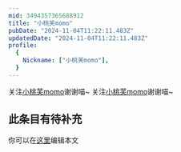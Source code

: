 ```yaml
---
mid: 3494357365688912
title: "小桃芙momo"
pubDate: "2024-11-04T11:22:11.483Z"
updatedDate: "2024-11-04T11:22:11.483Z"
profile:
  {
    Nickname: ["小桃芙momo"],
  }
---
```


关注[小桃芙momo](https://space.bilibili.com/3494357365688912)谢谢喵~ 关注[小桃芙momo](https://space.bilibili.com/3494357365688912)谢谢喵~

## 此条目有待补充
你可以在[这里](https://github.com/Yuhanawa/VTuber.ICU/edit/master/src/content/v/小桃芙momo/index.md)编辑本文
